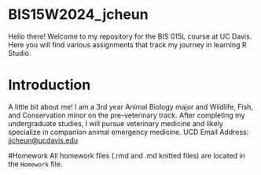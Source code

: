 # BIS15W2024_jcheun

Hello there! Welcome to my repository for the BIS 015L course at UC Davis. Here you will find various assignments that track my journey in learning R Studio. 

# Introduction 
A little bit about me! I am a 3rd year Animal Biology major and Wildlife, Fish, and Conservation minor on the pre-veterinary track. After completing my undergraduate studies, I will pursue veterinary medicine and likely specialize in companion animal emergency medicine.  UCD Email Address: [jjcheun@ucdavis.edu](jjcheun@ucdavis.edu)

#Homework
All homework files (.rmd and .md knitted files) are located in the `Homework` file.
